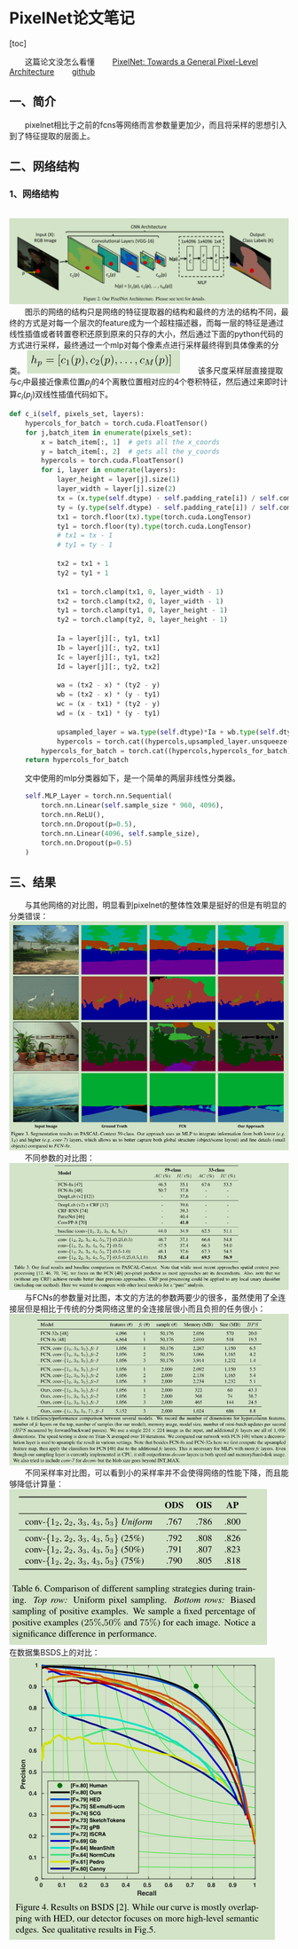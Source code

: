 # PixelNet论文笔记
[toc]

&emsp;&emsp;这篇论文没怎么看懂
&emsp;&emsp;[PixelNet: Towards a General Pixel-Level Architecture](https://arxiv.org/pdf/1609.06694.pdf)
&emsp;&emsp;[github](https://github.com/aayushbansal/PixelNet)
## 一、简介
&emsp;&emsp;pixelnet相比于之前的fcns等网络而言参数量更加少，而且将采样的思想引入到了特征提取的层面上。
## 二、网络结构
### 1、网络结构
&emsp;&emsp;![](imgs/arch.png)
&emsp;&emsp;图示的网络的结构只是网络的特征提取器的结构和最终的方法的结构不同，最终的方式是对每一个层次的feature成为一个超柱描述器，而每一层的特征是通过线性插值或者转置卷积还原到原来的只存的大小，然后通过下面的python代码的方式进行采样，最终通过一个mlp对每个像素点进行采样最终得到具体像素的分类。
![](imgs/hyper.png)
&emsp;&emsp;该多尺度采样层直接提取与$c_i$中最接近像素位置$p_j$的4个离散位置相对应的4个卷积特征，然后通过来即时计算$c_i(p_j)$双线性插值代码如下。
```python
def c_i(self, pixels_set, layers):
    hypercols_for_batch = torch.cuda.FloatTensor()
    for j,batch_item in enumerate(pixels_set):
        x = batch_item[:, 1]  # gets all the x_coords
        y = batch_item[:, 2]  # gets all the y_coords
        hypercols = torch.cuda.FloatTensor()
        for i, layer in enumerate(layers):
            layer_height = layer[j].size(1)
            layer_width = layer[j].size(2)
            tx = (x.type(self.dtype) - self.padding_rate[i]) / self.comp_rate[i]
            ty = (y.type(self.dtype) - self.padding_rate[i]) / self.comp_rate[i]
            tx1 = torch.floor(tx).type(torch.cuda.LongTensor)
            ty1 = torch.floor(ty).type(torch.cuda.LongTensor)
            # tx1 = tx - 1
            # ty1 = ty - 1

            tx2 = tx1 + 1
            ty2 = ty1 + 1

            tx1 = torch.clamp(tx1, 0, layer_width - 1)
            tx2 = torch.clamp(tx2, 0, layer_width - 1)
            ty1 = torch.clamp(ty1, 0, layer_height - 1)
            ty2 = torch.clamp(ty2, 0, layer_height - 1)

            Ia = layer[j][:, ty1, tx1]
            Ib = layer[j][:, ty2, tx1]
            Ic = layer[j][:, ty1, tx2]
            Id = layer[j][:, ty2, tx2]

            wa = (tx2 - x) * (ty2 - y)
            wb = (tx2 - x) * (y - ty1)
            wc = (x - tx1) * (ty2 - y)
            wd = (x - tx1) * (y - ty1)

            upsampled_layer = wa.type(self.dtype)*Ia + wb.type(self.dtype)*Ib + wc.type(self.dtype)*Ic + wd.type(self.dtype)*Id
            hypercols = torch.cat((hypercols,upsampled_layer.unsqueeze(0)),1)
        hypercols_for_batch = torch.cat((hypercols,hypercols_for_batch))
    return hypercols_for_batch
```
&emsp;&emsp;文中使用的mlp分类器如下，是一个简单的两层非线性分类器。
```python
    self.MLP_Layer = torch.nn.Sequential(
        torch.nn.Linear(self.sample_size * 960, 4096),
        torch.nn.ReLU(),
        torch.nn.Dropout(p=0.5),
        torch.nn.Linear(4096, self.sample_size),
        torch.nn.Dropout(p=0.5)
    )
```
## 三、结果
&emsp;&emsp;与其他网络的对比图，明显看到pixelnet的整体性效果是挺好的但是有明显的分类错误：
&emsp;&emsp;![](imgs/com.png)
&emsp;&emsp;不同参数的对比图：
&emsp;&emsp;![](imgs/incom.png)
&emsp;&emsp;与FCNs的参数量对比图，本文的方法的参数两要少的很多，虽然使用了全连接层但是相比于传统的分类网络这里的全连接层很小而且负担的任务很小：
&emsp;&emsp;![](imgs/para.png)
&emsp;&emsp;不同采样率对比图，可以看到小的采样率并不会使得网络的性能下降，而且能够降低计算量：
![](imgs/sam.png)
&emsp;&emsp;在数据集BSDS上的对比：
![](imgs/bsds.png)
